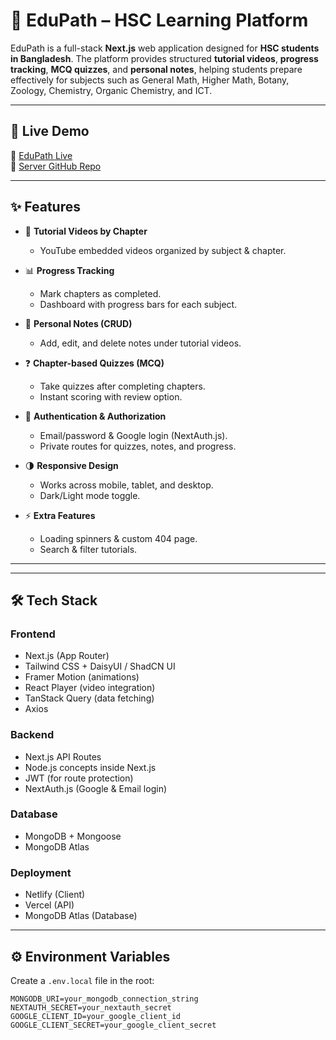 # 📘 EduPath – HSC Learning Platform  

EduPath is a full-stack **Next.js** web application designed for **HSC students in Bangladesh**. The platform provides structured **tutorial videos**, **progress tracking**, **MCQ quizzes**, and **personal notes**, helping students prepare effectively for subjects such as General Math, Higher Math, Botany, Zoology, Chemistry, Organic Chemistry, and ICT.  

---

## 🚀 Live Demo  
🔗 [EduPath Live](https://edupath-learn-science.netlify.app)   
🔗 [Server GitHub Repo](https://github.com/sabrh/edupath-learn-science-server)  

---

## ✨ Features  

- 🎥 **Tutorial Videos by Chapter**  
   - YouTube embedded videos organized by subject & chapter.  

- 📊 **Progress Tracking**  
   - Mark chapters as completed.  
   - Dashboard with progress bars for each subject.  

- 📝 **Personal Notes (CRUD)**  
   - Add, edit, and delete notes under tutorial videos.  

- ❓ **Chapter-based Quizzes (MCQ)**  
   - Take quizzes after completing chapters.  
   - Instant scoring with review option.  

- 🔐 **Authentication & Authorization**  
   - Email/password & Google login (NextAuth.js).  
   - Private routes for quizzes, notes, and progress.  

- 🌗 **Responsive Design**  
   - Works across mobile, tablet, and desktop.  
   - Dark/Light mode toggle.  

- ⚡ **Extra Features**  
   - Loading spinners & custom 404 page.  
   - Search & filter tutorials.  

---


---

## 🛠️ Tech Stack  

### Frontend  
- Next.js (App Router)  
- Tailwind CSS + DaisyUI / ShadCN UI  
- Framer Motion (animations)  
- React Player (video integration)  
- TanStack Query (data fetching)  
- Axios  

### Backend  
- Next.js API Routes  
- Node.js concepts inside Next.js  
- JWT (for route protection)  
- NextAuth.js (Google & Email login)  

### Database  
- MongoDB + Mongoose  
- MongoDB Atlas  

### Deployment 
- Netlify (Client) 
- Vercel (API)  
- MongoDB Atlas (Database)  

---

## ⚙️ Environment Variables  

Create a `.env.local` file in the root:  

```env
MONGODB_URI=your_mongodb_connection_string
NEXTAUTH_SECRET=your_nextauth_secret
GOOGLE_CLIENT_ID=your_google_client_id
GOOGLE_CLIENT_SECRET=your_google_client_secret 

